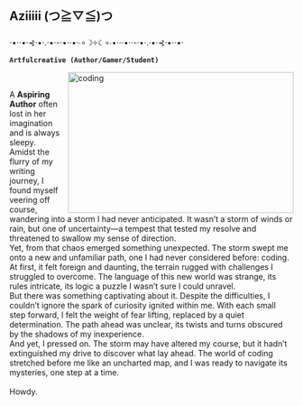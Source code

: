 ## Aziiiii (⁠つ⁠≧⁠▽⁠≦⁠)⁠つ

   ⋅•⋅⋅•⋅⊰⋅•⋅.⋅•⋅-⋅•⋅⋅•⋅∙∘☽༓☾∘∙•⋅⋅⋅•⋅⋅-⋅•⋅.⋅•⋅⊰⋅•⋅⋅•⋅
  <br>**`Artfulcreative (Author/Gamer/Student)`**</br>
  
  <img align="right" alt="coding" width="400" border_color=2c1971 width="150" height="250" padding="100" src="https://64.media.tumblr.com/6b9d5fbcc7d6ebe2c3636ed25a550787/f02e19988b551a66-43/s1280x1920/311bc898f00d0bea349351a7a36333f9f659f645.gifv" mejwh on Tumblr>
<body>
<br>
   <p>
        A <b>Aspiring Author</b> often lost in her imagination and is always sleepy. <br>
      Amidst the flurry of my writing journey, I found myself veering off course, wandering into a storm I had never anticipated. It wasn’t a storm of winds or rain, but one of uncertainty—a tempest that tested my resolve and threatened to swallow my sense of direction. <br>
      Yet, from that chaos emerged something unexpected. The storm swept me onto a new and unfamiliar path, one I had never considered before: coding. At first, it felt foreign and daunting, the terrain rugged with challenges I struggled to overcome. The language of this new world was strange, its rules intricate, its logic a puzzle I wasn’t sure I could unravel. <br>
      But there was something captivating about it. Despite the difficulties, I couldn’t ignore the spark of curiosity ignited within me. With each small step forward, I felt the weight of fear lifting, replaced by a quiet determination. The path ahead was unclear, its twists and turns obscured by the shadows of my inexperience. <br>
      And yet, I pressed on. The storm may have altered my course, but it hadn’t extinguished my drive to discover what lay ahead. The world of coding stretched before me like an uncharted map, and I was ready to navigate its mysteries, one step at a time. <br>
   <br>Howdy.</br>
   </p>
